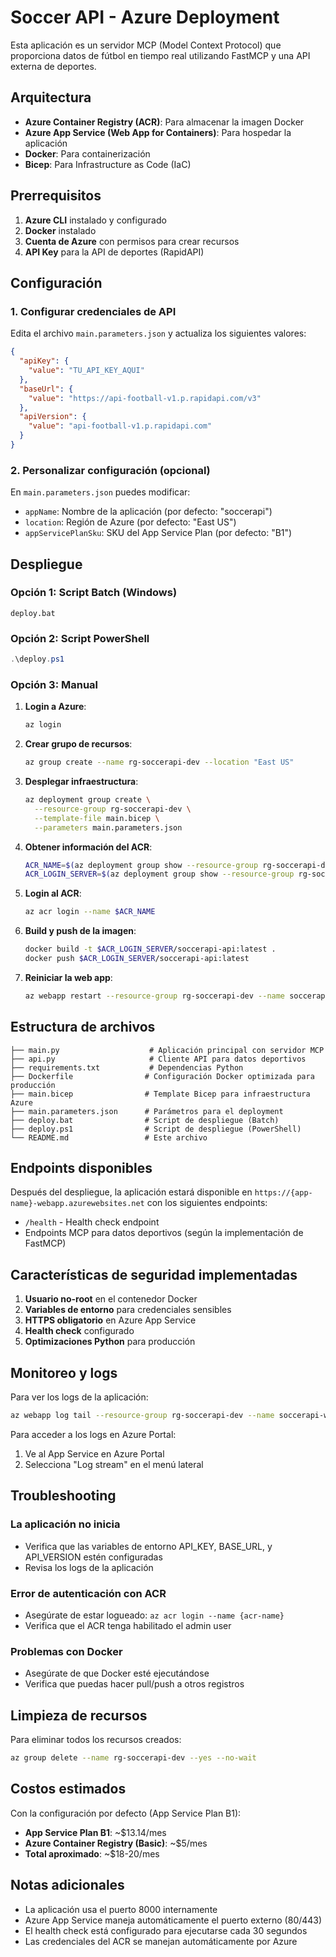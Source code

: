 # Soccer API - Azure Deployment

Esta aplicación es un servidor MCP (Model Context Protocol) que proporciona datos de fútbol en tiempo real utilizando FastMCP y una API externa de deportes.

## Arquitectura

- **Azure Container Registry (ACR)**: Para almacenar la imagen Docker
- **Azure App Service (Web App for Containers)**: Para hospedar la aplicación
- **Docker**: Para containerización
- **Bicep**: Para Infrastructure as Code (IaC)

## Prerrequisitos

1. **Azure CLI** instalado y configurado
2. **Docker** instalado
3. **Cuenta de Azure** con permisos para crear recursos
4. **API Key** para la API de deportes (RapidAPI)

## Configuración

### 1. Configurar credenciales de API

Edita el archivo `main.parameters.json` y actualiza los siguientes valores:

```json
{
  "apiKey": {
    "value": "TU_API_KEY_AQUI"
  },
  "baseUrl": {
    "value": "https://api-football-v1.p.rapidapi.com/v3"
  },
  "apiVersion": {
    "value": "api-football-v1.p.rapidapi.com"
  }
}
```

### 2. Personalizar configuración (opcional)

En `main.parameters.json` puedes modificar:
- `appName`: Nombre de la aplicación (por defecto: "soccerapi")
- `location`: Región de Azure (por defecto: "East US")
- `appServicePlanSku`: SKU del App Service Plan (por defecto: "B1")

## Despliegue

### Opción 1: Script Batch (Windows)

```batch
deploy.bat
```

### Opción 2: Script PowerShell

```powershell
.\deploy.ps1
```

### Opción 3: Manual

1. **Login a Azure**:
   ```bash
   az login
   ```

2. **Crear grupo de recursos**:
   ```bash
   az group create --name rg-soccerapi-dev --location "East US"
   ```

3. **Desplegar infraestructura**:
   ```bash
   az deployment group create \
     --resource-group rg-soccerapi-dev \
     --template-file main.bicep \
     --parameters main.parameters.json
   ```

4. **Obtener información del ACR**:
   ```bash
   ACR_NAME=$(az deployment group show --resource-group rg-soccerapi-dev --name main --query properties.outputs.acrName.value -o tsv)
   ACR_LOGIN_SERVER=$(az deployment group show --resource-group rg-soccerapi-dev --name main --query properties.outputs.acrLoginServer.value -o tsv)
   ```

5. **Login al ACR**:
   ```bash
   az acr login --name $ACR_NAME
   ```

6. **Build y push de la imagen**:
   ```bash
   docker build -t $ACR_LOGIN_SERVER/soccerapi-api:latest .
   docker push $ACR_LOGIN_SERVER/soccerapi-api:latest
   ```

7. **Reiniciar la web app**:
   ```bash
   az webapp restart --resource-group rg-soccerapi-dev --name soccerapi-webapp
   ```

## Estructura de archivos

```
├── main.py                    # Aplicación principal con servidor MCP
├── api.py                     # Cliente API para datos deportivos
├── requirements.txt           # Dependencias Python
├── Dockerfile                # Configuración Docker optimizada para producción
├── main.bicep                # Template Bicep para infraestructura Azure
├── main.parameters.json      # Parámetros para el deployment
├── deploy.bat                # Script de despliegue (Batch)
├── deploy.ps1                # Script de despliegue (PowerShell)
└── README.md                 # Este archivo
```

## Endpoints disponibles

Después del despliegue, la aplicación estará disponible en `https://{app-name}-webapp.azurewebsites.net` con los siguientes endpoints:

- `/health` - Health check endpoint
- Endpoints MCP para datos deportivos (según la implementación de FastMCP)

## Características de seguridad implementadas

1. **Usuario no-root** en el contenedor Docker
2. **Variables de entorno** para credenciales sensibles
3. **HTTPS obligatorio** en Azure App Service
4. **Health check** configurado
5. **Optimizaciones Python** para producción

## Monitoreo y logs

Para ver los logs de la aplicación:

```bash
az webapp log tail --resource-group rg-soccerapi-dev --name soccerapi-webapp
```

Para acceder a los logs en Azure Portal:
1. Ve al App Service en Azure Portal
2. Selecciona "Log stream" en el menú lateral

## Troubleshooting

### La aplicación no inicia
- Verifica que las variables de entorno API_KEY, BASE_URL, y API_VERSION estén configuradas
- Revisa los logs de la aplicación

### Error de autenticación con ACR
- Asegúrate de estar logueado: `az acr login --name {acr-name}`
- Verifica que el ACR tenga habilitado el admin user

### Problemas con Docker
- Asegúrate de que Docker esté ejecutándose
- Verifica que puedas hacer pull/push a otros registros

## Limpieza de recursos

Para eliminar todos los recursos creados:

```bash
az group delete --name rg-soccerapi-dev --yes --no-wait
```

## Costos estimados

Con la configuración por defecto (App Service Plan B1):
- **App Service Plan B1**: ~$13.14/mes
- **Azure Container Registry (Basic)**: ~$5/mes
- **Total aproximado**: ~$18-20/mes

## Notas adicionales

- La aplicación usa el puerto 8000 internamente
- Azure App Service maneja automáticamente el puerto externo (80/443)
- El health check está configurado para ejecutarse cada 30 segundos
- Las credenciales del ACR se manejan automáticamente por Azure